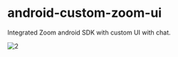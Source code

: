 # android-custom-zoom-ui
Integrated Zoom android SDK with custom UI with chat.


![2](https://github.com/harinath01/android-custom-zoom-ui/assets/89839073/da99a880-fa9e-405b-811e-75cdc7271c0b)

